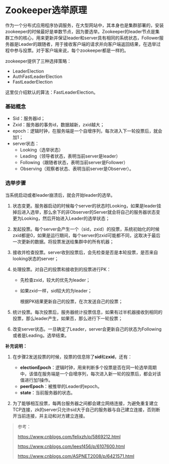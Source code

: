 # Zookeeper选举原理

作为一个分布式应用程序协调服务，在大型网站中，其本身也是集群部署的，安装zookeeper的时候最好是单数节点，因为要选举。Zookeeper的leader节点是集群工作的核心，用来更新并保证leader和server具有相同的系统状态，Follower服务器是Leader的跟随者，用于接收客户端的请求并向客户端返回结果，在选举过程中参与投票。对于客户端来说，每个zookeeper都是一样的。

zookeeper提供了三种选择策略：

- LeaderElection
- AuthFastLeaderElection
- FastLeaderElection

这里仅介绍默认的算法：FastLeaderElection。

### 基础概念

- Sid：服务器id；
- Zxid：服务器的事务id，数据越新，zxid越大；
- epoch：逻辑时钟，在服务端是一个自增序列，每次进入下一轮投票后，就会加1；
- server状态：
  - Looking（选举状态）
  - Leading（领导者状态，表明当前server是leader）
  - Following（跟随者状态，表明当前server是Follower）
  - Observing（观察者状态、表明当前server是Observer）。

### 选举步骤

当系统启动或者leader崩溃后，就会开始leader的选举。

1. 状态变更。服务器启动的时候每个server的状态时Looking，如果是leader挂掉后进入选举，那么余下的非Observer的Server就会将自己的服务器状态变更为Looking，然后开始进入Leader的选举状态；

2. 发起投票。每个server会产生一个（sid，zxid）的投票，系统初始化的时候zxid都是0，如果是运行期间，每个server的zxid可能都不同，这取决于最后一次更新的数据。将投票发送给集群中的所有机器；

3. 接收并检查投票。server收到投票后，会先检查是否是本轮投票，是否来自looking状态的server；

4. 处理投票。对自己的投票和接收到的投票进行PK：

   - 先检查zxid，较大的优先为leader；
   - 如果zxid一样，sid较大的为leader；

      根据PK结果更新自己的投票，在次发送自己的投票；

5. 统计投票。每次投票后，服务器统计投票信息，如果有过半机器接收到相同的投票，那么leader产生，如果否，那么进行下一轮投票；

6. 改变server状态。一旦确定了Leader，server会更新自己的状态为Following或者是Leading。选举结束。

**补充说明：**

1. 在步骤2发送投票的时候，投票的信息除了**sid**和**zxid**，还有：

    - **electionEpoch**：逻辑时钟，用来判断多个投票是否在同一轮选举周期中，该值在服务端是一个自增序列，每次进入新一轮的投票后，都会对该值进行加1操作。
    - **peerEpoch**：被推举的Leader的epoch。
    - **state**：当前服务器的状态。

2. 为了能够相互投票，每两台服务器之间都会建立网络连接，为避免重复建立TCP连接，zk的server只允许sid大于自己的服务器与自己建立连接，否则断开当前连接，并主动和对方建立连接。



> 参考：
>
> https://www.cnblogs.com/felixzh/p/5869212.html
>
> https://www.cnblogs.com/leesf456/p/6107600.html
>
> https://www.cnblogs.com/ASPNET2008/p/6421571.html



